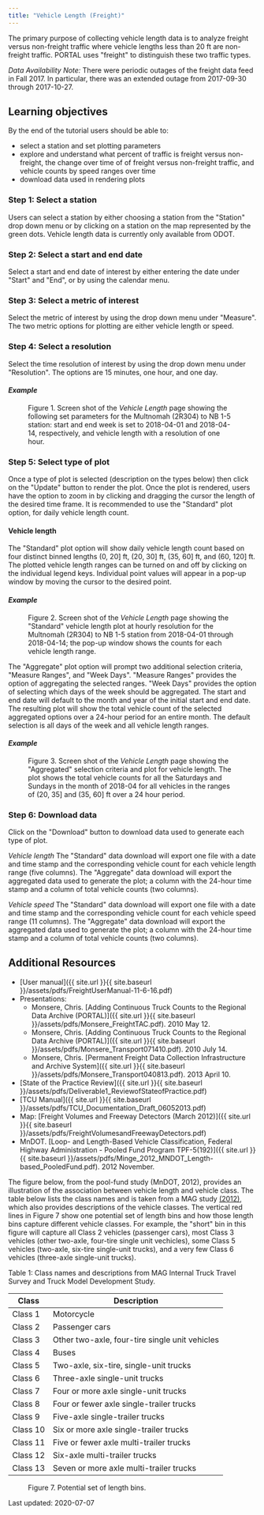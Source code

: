 ```yaml
---
title: "Vehicle Length (Freight)"
---
```

The primary purpose of collecting vehicle length data is to analyze freight versus non-freight traffic where vehicle lengths less than 20 ft are non-freight traffic. PORTAL uses "freight" to distinguish these two traffic types.

_Data Availability Note:_ There were periodic outages of the freight data feed in Fall 2017. In particular, there was an extended outage from 2017-09-30 through 2017-10-27.

## Learning objectives
By the end of the tutorial users should be able to:

* select a station and set plotting parameters
* explore and understand what percent of traffic is freight versus non-freight, the change over time of of freight versus non-freight traffic, and vehicle counts by speed ranges over time
* download data used in rendering plots

### Step 1: Select a station
Users can select a station by either choosing a station from the "Station" drop down menu or by clicking on a station on the map represented by the green dots. Vehicle length data is currently only available from ODOT.

### Step 2: Select a start and end date
Select a start and end date of interest by either entering the date under "Start" and "End", or by using the calendar menu.

### Step 3: Select a metric of interest
Select the metric of interest by using the drop down menu under "Measure". The two metric options for plotting are either vehicle length or speed.  

### Step 4: Select a resolution
Select the time resolution of interest by using the drop down menu under "Resolution". The options are 15 minutes, one hour, and one day.

#### _Example_
<figure class="align-left">
  <img src="{{ site.url }}{{ site.baseurl }}/assets/images/vehicle-length-img1" alt = "">
  <figcaption>Figure 1. Screen shot of the <i>Vehicle Length</i> page showing the following set parameters for the Multnomah (2R304) to NB 1-5 station: start and end week is set to 2018-04-01 and 2018-04-14, respectively, and vehicle length with a resolution of one hour.</figcaption>
</figure>

### Step 5: Select type of plot

Once a type of plot is selected (description on the types below) then click on the "Update" button to render the plot. Once the plot is rendered, users have the option to zoom in by clicking and dragging the cursor the length of the desired time frame.  It is recommended to use the "Standard" plot option, for daily vehicle length count.

#### Vehicle length
The "Standard" plot option will show daily vehicle length count based on four distinct binned lengths (0, 20] ft, (20, 30] ft, (35, 60] ft, and (60, 120] ft. The plotted vehicle length ranges can be turned on and off by clicking on the individual legend keys. Individual point values will appear in a pop-up window by moving the cursor to the desired point.

#### _Example_
<figure class="align-left">
  <img src="{{ site.url }}{{ site.baseurl }}/assets/images/vehicle-length-img2" alt = "">
  <figcaption>Figure 2. Screen shot of the <i>Vehicle Length</i> page showing the "Standard" vehicle length plot at hourly resolution for the Multnomah (2R304) to NB 1-5 station from 2018-04-01 through 2018-04-14; the pop-up window shows the counts for each vehicle length range.</figcaption>
</figure>  

The "Aggregate" plot option will prompt two additional selection criteria, "Measure Ranges", and "Week Days". "Measure Ranges" provides the option of aggregating the selected ranges. "Week Days" provides the option of selecting which days of the week should be aggregated. The start and end date will default to the month and year of the initial start and end date. The resulting plot will show the total vehicle count of the selected aggregated options over a 24-hour period for an entire month. The default selection is all days of the week and all vehicle length ranges.

#### _Example_
<figure class="align-left">
  <img src="{{ site.url }}{{ site.baseurl }}/assets/images/vehicle-length-img3" alt = "">
  <figcaption>Figure 3. Screen shot of the <i>Vehicle Length</i> page showing the "Aggregated" selection criteria and plot for vehicle length. The plot shows the total vehicle counts for all the Saturdays and Sundays in the month of 2018-04 for all vehicles in the ranges of (20, 35] and (35, 60] ft over a 24 hour period. </figcaption>
</figure>


### Step 6: Download data
Click on the "Download" button to download data used to generate each type of plot.

_Vehicle length_
The "Standard" data download will export one file with a date and time stamp and the corresponding vehicle count for each vehicle length range (five columns). The "Aggregate" data download will export the aggregated data used to generate the plot; a column with the 24-hour time stamp and a column of total vehicle counts (two columns).

_Vehicle speed_
The "Standard" data download will export one file with a date and time stamp and the corresponding vehicle count for each vehicle speed range (11 columns). The "Aggregate" data download will export the aggregated data used to generate the plot; a column with the 24-hour time stamp and a column of total vehicle counts (two columns).

## Additional Resources
- [User manual]({{ site.url }}{{ site.baseurl }}/assets/pdfs/FreightUserManual-11-6-16.pdf)
- Presentations:
  - Monsere, Chris. [Adding Continuous Truck Counts to the Regional Data Archive (PORTAL)]({{ site.url }}{{ site.baseurl }}/assets/pdfs/Monsere_FreightTAC.pdf). 2010 May 12.
  - Monsere, Chris. [Adding Continuous Truck Counts to the Regional Data Archive (PORTAL)]({{ site.url }}{{ site.baseurl }}/assets/pdfs/Monsere_Transport071410.pdf). 2010 July 14.
  - Monsere, Chris. [Permanent Freight Data Collection Infrastructure and Archive System]({{ site.url }}{{ site.baseurl }}/assets/pdfs/Monsere_Transport040813.pdf). 2013 April 10.
- [State of the Practice Review]({{ site.url }}{{ site.baseurl }}/assets/pdfs/Deliverable1_ReviewofStateofPractice.pdf)
- [TCU Manual]({{ site.url }}{{ site.baseurl }}/assets/pdfs/TCU_Documentation_Draft_06052013.pdf)
- Map: [Freight Volumes and Freeway Detectors (March 2012)]({{ site.url }}{{ site.baseurl }}/assets/pdfs/FreightVolumesandFreewayDetectors.pdf)
- MnDOT. [Loop- and Length-Based Vehicle Classification, Federal Highway Administration - Pooled Fund Program TPF-5(192)]({{ site.url }}{{ site.baseurl }}/assets/pdfs/Minge_2012_MNDOT_Length-based_PooledFund.pdf). 2012 November.

The figure below, from the pool-fund study (MnDOT, 2012), provides an illustration of the association between vehicle length and vehicle class. The table below lists the class names and is taken from a MAG study [(2012)](https://www.azmag.gov/Documents/TRANS_2011-02-25_Federal-Highway-Administration-Vehicle-Classes-With-Definitions.pdf), which also provides descriptions of the vehicle classes. The vertical red lines in Figure 7 show one potential set of length bins and how those length bins capture different vehicle classes. For example, the "short" bin in this figure will capture all Class 2 vehicles (passenger cars), most Class 3 vehicles (other two-axle, four-tire single unit vechicles), some Class 5 vehicles (two-axle, six-tire single-unit trucks), and a very few Class 6 vehicles (three-axle single-unit trucks).

Table 1: Class names and descriptions from MAG Internal Truck Travel Survey and Truck Model Development Study.  

| Class | Description |
| --- | --- |
| Class 1 | Motorcycle |
| Class 2 | Passenger cars |
| Class 3 | Other two-axle, four-tire single unit vehicles |
| Class 4 | Buses |
| Class 5 | Two-axle, six-tire, single-unit trucks |
| Class 6 | Three-axle single-unit trucks |
| Class 7 | Four or more axle single-unit trucks |
| Class 8 | Four or fewer axle single-trailer trucks |
| Class 9 | Five-axle single-trailer trucks |
| Class 10 | Six or more axle single-trailer trucks |
| Class 11 | Five or fewer axle multi-trailer trucks |
| Class 12 | Six-axle multi-trailer trucks |
| Class 13 | Seven or more axle multi-trailer trucks |  

<figure class="align-left">
  <img src="{{ site.url }}{{ site.baseurl }}/assets/images/vehicle_classes_chart.png" alt = "">
  <figcaption>Figure 7. Potential set of length bins.</figcaption>
</figure>

Last updated: 2020-07-07
